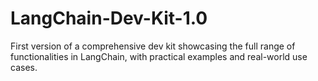 # LangChain-Dev-Kit-1.0
First version of a comprehensive dev kit showcasing the full range of functionalities in LangChain, with practical examples and real-world use cases.
